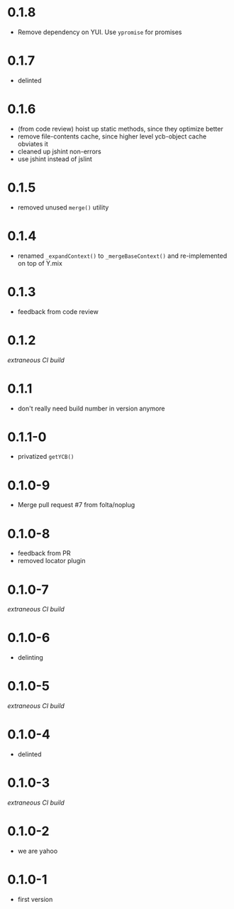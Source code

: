 # 0.1.8

* Remove dependency on YUI. Use `ypromise` for promises

# 0.1.7
* delinted

# 0.1.6
* (from code review) hoist up static methods, since they optimize better
* remove file-contents cache, since higher level ycb-object cache obviates it
* cleaned up jshint non-errors
* use jshint instead of jslint

# 0.1.5
* removed unused `merge()` utility

# 0.1.4
* renamed `_expandContext()` to `_mergeBaseContext()` and re-implemented on top of Y.mix

# 0.1.3
* feedback from code review

# 0.1.2
_extraneous CI build_

# 0.1.1
* don't really need build number in version anymore

# 0.1.1-0
* privatized `getYCB()`

# 0.1.0-9
* Merge pull request #7 from folta/noplug

# 0.1.0-8
* feedback from PR
* removed locator plugin

# 0.1.0-7
_extraneous CI build_

# 0.1.0-6
* delinting

# 0.1.0-5
_extraneous CI build_

# 0.1.0-4
* delinted

# 0.1.0-3
_extraneous CI build_

# 0.1.0-2
* we are yahoo

# 0.1.0-1
* first version

